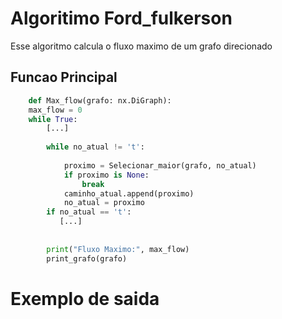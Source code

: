 # Algoritimo Ford_fulkerson
Esse algoritmo calcula o fluxo maximo de um grafo direcionado

## Funcao Principal
```python
    def Max_flow(grafo: nx.DiGraph):
    max_flow = 0
    while True:
        [...]
        
        while no_atual != 't':
            
            proximo = Selecionar_maior(grafo, no_atual)
            if proximo is None:
                break  
            caminho_atual.append(proximo)
            no_atual = proximo
        if no_atual == 't':
           [...]
            
            
        print("Fluxo Maximo:", max_flow)
        print_grafo(grafo)
```
# Exemplo de saida

